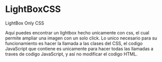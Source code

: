 # LightBoxCSS
LightBox Only CSS

Aquí puedes encontrar un lightbox hecho unicamente con css, el cual permite ampliar una imagen con un solo click.
Lo unico necesario para su funcionamiento es hacer la llamada a las clases del CSS, el codigo JavaScript que contiene es unicamente para hacer todas las llamadas a traves de codigo JavaScript, y así no modificar el codigo HTML.
